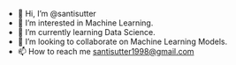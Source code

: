 - 👋 Hi, I’m @santisutter
- 👀 I’m interested in Machine Learning.
- 🌱 I’m currently learning Data Science.
- 💞️ I’m looking to collaborate on Machine Learning Models.
- 📫 How to reach me santisutter1998@gmail.com

<!---
santisutter/santisutter is a ✨ special ✨ repository because its `README.md` (this file) appears on your GitHub profile.
You can click the Preview link to take a look at your changes.
--->
